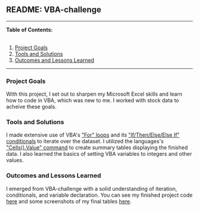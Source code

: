 ## README: VBA-challenge
<hr>
<strong>Table of Contents:</strong>
<br>
<br>

 1. [Project Goals](#project-goals)
 2. [Tools and Solutions](#tools-and-solutions)
 3. [Outcomes and Lessons Learned](#my-results)

<hr>

### Project Goals
With this project, I set out to sharpen my Microsoft Excel skills and learn how to code in VBA, which was new to me. I worked with stock data to acheive these goals.

### Tools and Solutions
I made extensive use of VBA's <a href="https://www.excel-easy.com/vba/loop.html">"For" loops</a> and its <a href="https://www.techonthenet.com/excel/formulas/if_then.php">"If/Then/Else/Else If" conditionals</a> to iterate over the dataset. I utilized the languages's <a href="https://www.automateexcel.com/vba/cell-value-get-set/">"Cells().Value" command</a> to create summary tables displaying the finished data. I also learned the basics of setting VBA variables to integers and other values.

### Outcomes and Lessons Learned
I emerged from VBA-challenge with a solid understanding of iteration, conditionals, and variable declaration. You can see my finished project code <a href="https://github.com/sonder74/VBA-challenge/blob/master/StockTool.vbs">here</a> and some screenshots of my final tables <a href="https://github.com/sonder74/VBA-challenge/tree/master/Screenshots">here</a>.